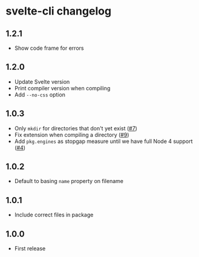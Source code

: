 # svelte-cli changelog

## 1.2.1

* Show code frame for errors

## 1.2.0

* Update Svelte version
* Print compiler version when compiling
* Add `--no-css` option

## 1.0.3

* Only `mkdir` for directories that don't yet exist ([#7](https://github.com/sveltejs/svelte-cli/issues/7))
* Fix extension when compiling a directory ([#9](https://github.com/sveltejs/svelte-cli/issues/9))
* Add `pkg.engines` as stopgap measure until we have full Node 4 support ([#4](https://github.com/sveltejs/svelte-cli/issues/4))

## 1.0.2

* Default to basing `name` property on filename

## 1.0.1

* Include correct files in package

## 1.0.0

* First release
